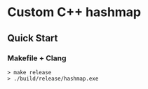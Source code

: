 # Custom C++ hashmap

## Quick Start

### Makefile + Clang

```console
> make release
> ./build/release/hashmap.exe
```